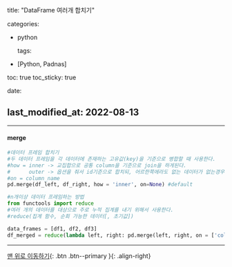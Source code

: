 title:  "DataFrame 여러개 합치기" 

categories: 

- python

  tags:

- [Python, Padnas]

toc: true
toc_sticky: true

date: 

last_modified_at: 2022-08-13
---

---







#### merge

~~~python
#데이터 프레임 합치기
#두 데이터 프레임을 각 데이터에 존재하는 고유값(key)을 기준으로 병합할 때 사용한다.
#how = inner -> 교집합으로 공통 column을 기준으로 join을 하게된다.
#      outer -> 옵션을 줘서 id기준으로 합치되, 어르한쪽에라도 없는 데이터가 없는경우 NaN값이 지정된다.
#on = column_name
pd.merge(df_left, df_right, how = 'inner', on=None) #default

#n개이상 데이터 프레임하는 방법
from functools import reduce
#여러 개의 데이터를 대상으로 주로 누적 집계를 내기 위해서 사용한다.
#reduce(집계 함수, 순회 가능한 데이터[, 초기값])

data_frames = [df1, df2, df3]
df_merged = reduce(lambda left, right: pd.merge(left, right, on = ['column_key'], how = 'outer'), data_frames)
~~~







---



[맨 위로 이동하기](#){: .btn .btn--primary }{: .align-right}